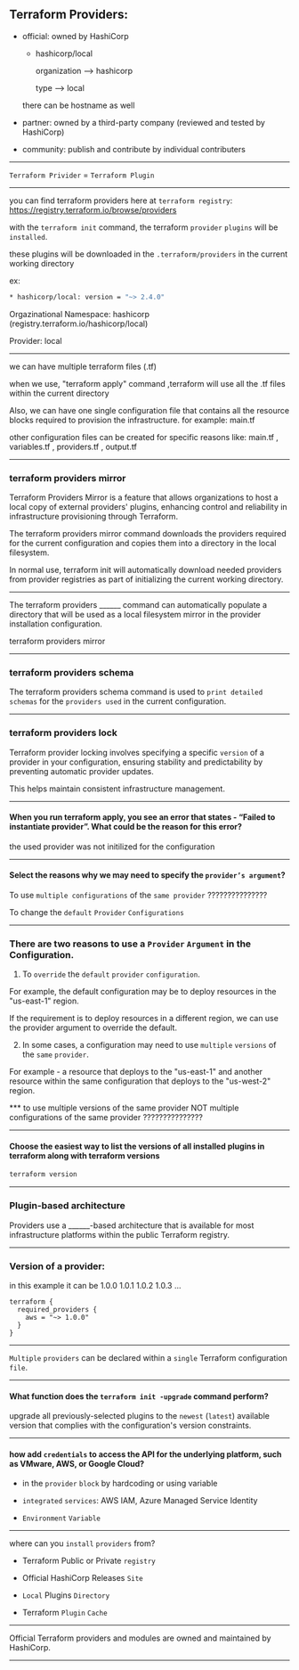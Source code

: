 


## Terraform Providers:

- official: owned by HashiCorp

  * hashicorp/local
 
    organization --> hashicorp
    
    type         --> local

  there can be hostname as well

- partner: owned by a third-party company (reviewed and tested by HashiCorp)

- community: publish and contribute by individual contributers








__________________________________________________________________________________________


`Terraform Privider` = `Terraform Plugin`

__________________________________________________________________________________________


you can find terraform providers here at `terraform registry`:    https://registry.terraform.io/browse/providers


with the `terraform init` command, the terraform `provider` `plugins` will be `installed`.

these plugins will be downloaded in the `.terraform/providers` in the current working directory



ex:

```bash
* hashicorp/local: version = "~> 2.4.0"
```

Orgazinational Namespace: hashicorp (registry.terraform.io/hashicorp/local)

Provider: local




__________________________________________________________________________________________

we can have multiple terraform files (.tf)

when we use, "terraform apply" command ,terraform will use all the .tf files within the current directory

Also, we can have one single configuration file that contains all the resource blocks required to provision the infrastructure. for example:  main.tf

other configuration files can be created for specific reasons like: main.tf , variables.tf , providers.tf , output.tf






__________________________________________________________________________________________



### terraform providers mirror


Terraform Providers Mirror is a feature that allows organizations to host a local copy of external providers' plugins, enhancing control and reliability in infrastructure provisioning through Terraform.


The terraform providers mirror command downloads the providers required for the current configuration and copies them into a directory in the local filesystem.

In normal use, terraform init will automatically download needed providers from provider registries as part of initializing the current working directory.





__________________________________________________________________________________________



The terraform providers ______ command can automatically populate a directory that will be used as a local filesystem mirror in the provider installation configuration.



terraform providers mirror


__________________________________________________________________________________________


### terraform providers schema

The terraform providers schema command is used to `print detailed schemas` for the `providers used` in the current configuration.


__________________________________________________________________________________________



### terraform providers lock

Terraform provider locking involves specifying a specific `version` of a provider in your configuration, ensuring stability and predictability by preventing automatic provider updates.

This helps maintain consistent infrastructure management.



__________________________________________________________________________________________




#### When you run terraform apply, you see an error that states - “Failed to instantiate provider”. What could be the reason for this error?

the used provider was not initilized for the configuration

__________________________________________________________________________________________



#### Select the reasons why we may need to specify the `provider’s argument`?



To use `multiple configurations` of the `same provider` ???????????????

To change the `default` `Provider` `Configurations`


__________________________________________________________________________________________

### There are two reasons to use a `Provider` `Argument` in the Configuration.


1. To `override` the `default` `provider` `configuration`.

For example, the default configuration may be to deploy resources in the "us-east-1" region.

If the requirement is to deploy resources in a different region, we can use the provider argument to override the default.


2. In some cases, a configuration may need to use `multiple` `versions` of the `same` `provider`.

For example - a resource that deploys to the "us-east-1" and another resource within the same configuration that deploys to the "us-west-2" region.




*** to use multiple versions of the same provider NOT multiple configurations of the same provider ???????????????



__________________________________________________________________________________________

#### Choose the easiest way to list the versions of all installed plugins in terraform along with terraform versions


```bash
terraform version
```


__________________________________________________________________________________________


### Plugin-based architecture


Providers use a ______-based architecture that is available for most infrastructure platforms within the public Terraform registry.




__________________________________________________________________________________________



### Version of a provider:

in this example it can be 1.0.0 1.0.1 1.0.2 1.0.3 ...

```hcl
terraform {
  required_providers {
    aws = "~> 1.0.0"
  }
}
```




__________________________________________________________________________________________


`Multiple` `providers` can be declared within a `single` Terraform configuration `file`.


__________________________________________________________________________________________


#### What function does the `terraform init -upgrade` command perform?



upgrade all previously-selected plugins to the `newest` (`latest`) available version that complies with the configuration's version constraints.




__________________________________________________________________________________________


#### how add `credentials` to access the API for the underlying platform, such as VMware, AWS, or Google Cloud?


- in the `provider` `block` by hardcoding or using variable


- `integrated` `services`: AWS IAM, Azure Managed Service Identity


- `Environment` `Variable`


__________________________________________________________________________________________



where can you `install` `providers` from?

- Terraform Public or Private `registry`

- Official HashiCorp Releases `Site`

- `Local` Plugins `Directory`

- Terraform `Plugin` `Cache`


__________________________________________________________________________________________



Official Terraform providers and modules are owned and maintained by HashiCorp.


__________________________________________________________________________________________

